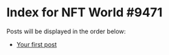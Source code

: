 # Index for NFT World #9471
Posts will be displayed in the order below:

- [Your first post](./001-first.md)

